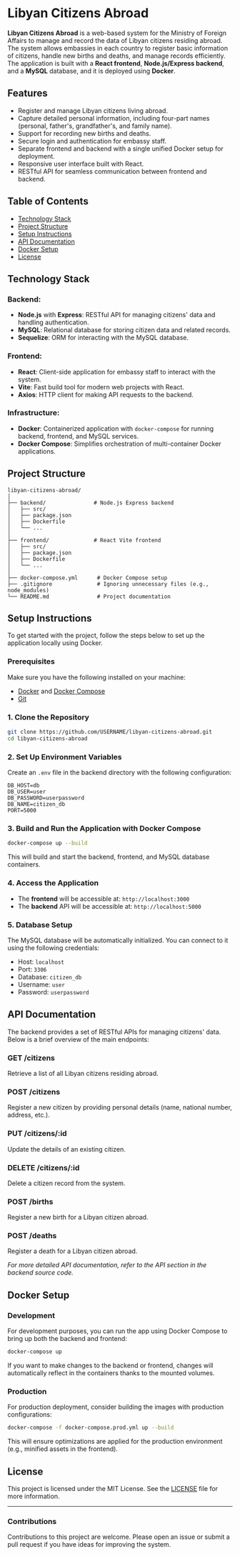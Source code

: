 
# Libyan Citizens Abroad

**Libyan Citizens Abroad** is a web-based system for the Ministry of Foreign Affairs to manage and record the data of Libyan citizens residing abroad. The system allows embassies in each country to register basic information of citizens, handle new births and deaths, and manage records efficiently. The application is built with a **React frontend**, **Node.js/Express backend**, and a **MySQL** database, and it is deployed using **Docker**.

## Features

- Register and manage Libyan citizens living abroad.
- Capture detailed personal information, including four-part names (personal, father's, grandfather's, and family name).
- Support for recording new births and deaths.
- Secure login and authentication for embassy staff.
- Separate frontend and backend with a single unified Docker setup for deployment.
- Responsive user interface built with React.
- RESTful API for seamless communication between frontend and backend.

## Table of Contents

- [Technology Stack](#technology-stack)
- [Project Structure](#project-structure)
- [Setup Instructions](#setup-instructions)
- [API Documentation](#api-documentation)
- [Docker Setup](#docker-setup)
- [License](#license)

## Technology Stack

### Backend:
- **Node.js** with **Express**: RESTful API for managing citizens' data and handling authentication.
- **MySQL**: Relational database for storing citizen data and related records.
- **Sequelize**: ORM for interacting with the MySQL database.

### Frontend:
- **React**: Client-side application for embassy staff to interact with the system.
- **Vite**: Fast build tool for modern web projects with React.
- **Axios**: HTTP client for making API requests to the backend.

### Infrastructure:
- **Docker**: Containerized application with `docker-compose` for running backend, frontend, and MySQL services.
- **Docker Compose**: Simplifies orchestration of multi-container Docker applications.

## Project Structure

```
libyan-citizens-abroad/
│
├── backend/               # Node.js Express backend
│   ├── src/
│   ├── package.json
│   ├── Dockerfile
│   └── ...
│
├── frontend/              # React Vite frontend
│   ├── src/
│   ├── package.json
│   ├── Dockerfile
│   └── ...
│
├── docker-compose.yml      # Docker Compose setup
├── .gitignore              # Ignoring unnecessary files (e.g., node_modules)
└── README.md               # Project documentation
```

## Setup Instructions

To get started with the project, follow the steps below to set up the application locally using Docker.

### Prerequisites

Make sure you have the following installed on your machine:
- [Docker](https://docs.docker.com/get-docker/) and [Docker Compose](https://docs.docker.com/compose/install/)
- [Git](https://git-scm.com/)

### 1. Clone the Repository

```bash
git clone https://github.com/USERNAME/libyan-citizens-abroad.git
cd libyan-citizens-abroad
```

### 2. Set Up Environment Variables

Create an `.env` file in the backend directory with the following configuration:

```env
DB_HOST=db
DB_USER=user
DB_PASSWORD=userpassword
DB_NAME=citizen_db
PORT=5000
```

### 3. Build and Run the Application with Docker Compose

```bash
docker-compose up --build
```

This will build and start the backend, frontend, and MySQL database containers.

### 4. Access the Application

- The **frontend** will be accessible at: `http://localhost:3000`
- The **backend** API will be accessible at: `http://localhost:5000`

### 5. Database Setup

The MySQL database will be automatically initialized. You can connect to it using the following credentials:

- Host: `localhost`
- Port: `3306`
- Database: `citizen_db`
- Username: `user`
- Password: `userpassword`

## API Documentation

The backend provides a set of RESTful APIs for managing citizens' data. Below is a brief overview of the main endpoints:

### **GET /citizens**
Retrieve a list of all Libyan citizens residing abroad.

### **POST /citizens**
Register a new citizen by providing personal details (name, national number, address, etc.).

### **PUT /citizens/:id**
Update the details of an existing citizen.

### **DELETE /citizens/:id**
Delete a citizen record from the system.

### **POST /births**
Register a new birth for a Libyan citizen abroad.

### **POST /deaths**
Register a death for a Libyan citizen abroad.

_For more detailed API documentation, refer to the API section in the backend source code._

## Docker Setup

### Development

For development purposes, you can run the app using Docker Compose to bring up both the backend and frontend:

```bash
docker-compose up
```

If you want to make changes to the backend or frontend, changes will automatically reflect in the containers thanks to the mounted volumes.

### Production

For production deployment, consider building the images with production configurations:

```bash
docker-compose -f docker-compose.prod.yml up --build
```

This will ensure optimizations are applied for the production environment (e.g., minified assets in the frontend).

## License

This project is licensed under the MIT License. See the [LICENSE](./LICENSE) file for more information.

---

### **Contributions**

Contributions to this project are welcome. Please open an issue or submit a pull request if you have ideas for improving the system.

